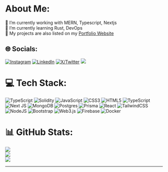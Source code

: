 # About Me:
🔭 I’m currently working with MERN, Typescript, Nextjs<br>🌱 I’m currently learning Rust, DevOps<br>
🎨 My projects are also listed on my [Portfolio Website](https://akashpandeyweb.netlify.app)


## 🌐 Socials:
[![Instagram](https://img.shields.io/badge/Instagram-%23E4405F.svg?logo=Instagram&logoColor=white)](https://instagram.com/young_suspense) [![LinkedIn](https://img.shields.io/badge/LinkedIn-%230077B5.svg?logo=linkedin&logoColor=white)](https://linkedin.com/in/li-akash-pandey) [![X/Twitter](https://img.shields.io/badge/X-black.svg?logo=X&logoColor=white)](https://x.com/AkashPandeyTwT) 
<a href="https://peerlist.io/akashpandeydev"><img src="https://img.shields.io/badge/Peerlist-akashpandeydev-00AB46?logo=peerlist"/></a>

# 💻 Tech Stack:
![TypeScript](https://img.shields.io/badge/typescript-%23007ACC.svg?style=for-the-badge&logo=typescript&logoColor=white) ![Solidity](https://img.shields.io/badge/Solidity-%23363636.svg?style=for-the-badge&logo=solidity&logoColor=white) ![JavaScript](https://img.shields.io/badge/javascript-%23323330.svg?style=for-the-badge&logo=javascript&logoColor=%23F7DF1E) ![CSS3](https://img.shields.io/badge/css3-%231572B6.svg?style=for-the-badge&logo=css3&logoColor=white) ![HTML5](https://img.shields.io/badge/html5-%23E34F26.svg?style=for-the-badge&logo=html5&logoColor=white) ![TypeScript](https://img.shields.io/badge/typescript-%23007ACC.svg?style=for-the-badge&logo=typescript&logoColor=white) ![Next JS](https://img.shields.io/badge/Next-black?style=for-the-badge&logo=next.js&logoColor=white) ![MongoDB](https://img.shields.io/badge/MongoDB-%234ea94b.svg?style=for-the-badge&logo=mongodb&logoColor=white) ![Postgres](https://img.shields.io/badge/postgres-%23316192.svg?style=for-the-badge&logo=postgresql&logoColor=white) ![Prisma](https://img.shields.io/badge/Prisma-3982CE?style=for-the-badge&logo=Prisma&logoColor=white) ![React](https://img.shields.io/badge/react-%2320232a.svg?style=for-the-badge&logo=react&logoColor=%2361DAFB) ![TailwindCSS](https://img.shields.io/badge/tailwindcss-%2338B2AC.svg?style=for-the-badge&logo=tailwind-css&logoColor=white) ![NodeJS](https://img.shields.io/badge/node.js-6DA55F?style=for-the-badge&logo=node.js&logoColor=white) ![Bootstrap](https://img.shields.io/badge/bootstrap-%238511FA.svg?style=for-the-badge&logo=bootstrap&logoColor=white) ![Web3.js](https://img.shields.io/badge/web3.js-F16822?style=for-the-badge&logo=web3.js&logoColor=white) ![Firebase](https://img.shields.io/badge/firebase-a08021?style=for-the-badge&logo=firebase&logoColor=ffcd34) ![Docker](https://img.shields.io/badge/docker-%230db7ed.svg?style=for-the-badge&logo=docker&logoColor=white)
# 📊 GitHub Stats:
![](https://github-readme-stats.vercel.app/api?username=Akash-YS05&theme=github_dark&hide_border=true&include_all_commits=true&count_private=true)<br/>
![](https://github-readme-streak-stats.herokuapp.com/?user=Akash-YS05&theme=github_dark&hide_border=true)<br/>
![](https://github-readme-stats.vercel.app/api/top-langs/?username=Akash-YS05&theme=github_dark&hide_border=true&include_all_commits=true&count_private=true&layout=compact)

---
